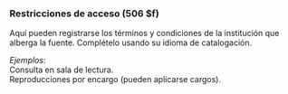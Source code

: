 ### Restricciones de acceso (506 $f)

Aquí pueden registrarse los términos y condiciones de la institución que alberga la fuente. Complételo usando su idioma de catalogación.&nbsp;

_Ejemplos_:  
Consulta en sala de lectura.  
Reproducciones por encargo (pueden aplicarse cargos).